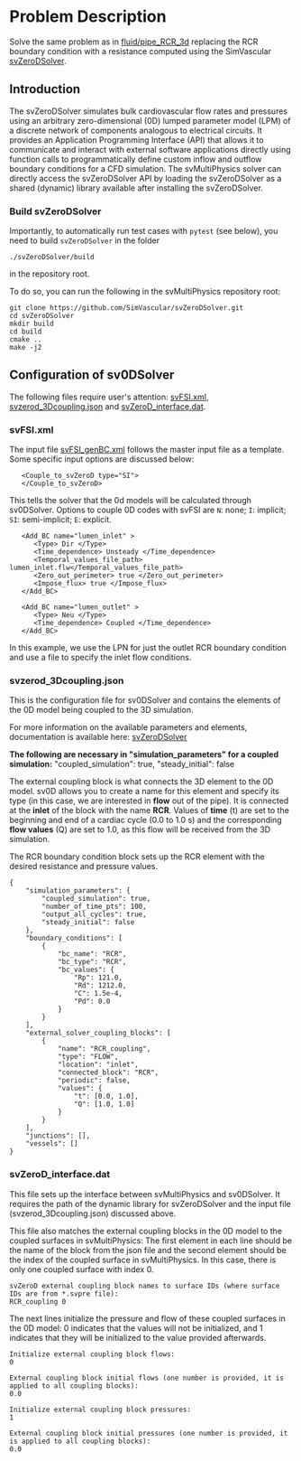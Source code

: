 
# **Problem Description**

Solve the same problem as in [fluid/pipe_RCR_3d](../pipe_RCR_3D) replacing the RCR boundary condition with a resistance computed 
using the SimVascular [svZeroDSolver](https://simvascular.github.io/documentation/rom_simulation.html#0d-solver). 

## Introduction

The svZeroDSolver simulates bulk cardiovascular flow rates and pressures using an arbitrary zero-dimensional (0D) lumped parameter model (LPM) of a discrete network of components analogous to electrical circuits. It provides an Application Programming Interface (API) that allows it to communicate and interact with external software applications directly using function calls to programmatically define custom inflow and outflow boundary conditions for a CFD simulation. The svMultiPhysics solver can directly access the svZeroDSolver API by loading the svZeroDSolver as a shared (dynamic) library available after installing the svZeroDSolver.


### Build svZeroDSolver
Importantly, to automatically run test cases with `pytest` (see below), you need to build `svZeroDSolver` in the folder
```
./svZeroDSolver/build
``` 
in the repository root.

To do so, you can run the following in the svMultiPhysics repository root:
```
git clone https://github.com/SimVascular/svZeroDSolver.git
cd svZeroDSolver
mkdir build
cd build
cmake ..
make -j2
``` 

## Configuration of sv0DSolver

The following files require user's attention: [svFSI.xml](./svFSI.xml), [svzerod_3Dcoupling.json](./svzerod_3Dcoupling.json) and [svZeroD_interface.dat](./svZeroD_interface.dat).

### svFSI.xml

The input file [svFSI_genBC.xml](./svFSI.xml) follows the master input file as a template. Some specific input options are discussed below:

```
   <Couple_to_svZeroD type="SI">
   </Couple_to_svZeroD>
```

This tells the solver that the 0d models will be calculated through sv0DSolver. Options to couple 0D codes with svFSI are `N`: none; `I`: implicit; `SI`: semi-implicit; `E`: explicit.

```
   <Add_BC name="lumen_inlet" > 
      <Type> Dir </Type> 
      <Time_dependence> Unsteady </Time_dependence> 
      <Temporal_values_file_path> lumen_inlet.flw</Temporal_values_file_path> 
      <Zero_out_perimeter> true </Zero_out_perimeter> 
      <Impose_flux> true </Impose_flux> 
   </Add_BC> 

   <Add_BC name="lumen_outlet" > 
      <Type> Neu </Type> 
      <Time_dependence> Coupled </Time_dependence> 
   </Add_BC> 
```

In this example, we use the LPN for just the outlet RCR boundary condition and use a file to specify the inlet flow conditions.

### svzerod_3Dcoupling.json

This is the configuration file for sv0DSolver and contains the elements of the 0D model being coupled to the 3D simulation. 

For more information on the available parameters and elements, documentation is available here: [svZeroDSolver](https://github.com/SimVascular/svZeroDSolver)

**The following are necessary in "simulation_parameters" for a coupled simulation:**
"coupled_simulation": true,
"steady_initial": false

The external coupling block is what connects the 3D element to the 0D model. sv0D allows you to create a name for this element and specify its type (in this case, we are interested in **flow** out of the pipe). It is connected at the **inlet** of the block with the name **RCR**. Values of **time** (t) are set to the beginning and end of a cardiac cycle (0.0 to 1.0 s) and the corresponding **flow values** (Q) are set to 1.0, as this flow will be received from the 3D simulation.

The RCR boundary condition block sets up the RCR element with the desired resistance and pressure values.

```
{
    "simulation_parameters": {
        "coupled_simulation": true,
        "number_of_time_pts": 100,
        "output_all_cycles": true,
        "steady_initial": false
    },
    "boundary_conditions": [
        {
            "bc_name": "RCR",
            "bc_type": "RCR",
            "bc_values": {
                "Rp": 121.0,
                "Rd": 1212.0,
                "C": 1.5e-4,
                "Pd": 0.0
            }
        }
    ],
    "external_solver_coupling_blocks": [
        {
            "name": "RCR_coupling",
            "type": "FLOW",
            "location": "inlet",
            "connected_block": "RCR",
            "periodic": false,
            "values": {
                "t": [0.0, 1.0],
                "Q": [1.0, 1.0]
            }
        }
    ],
    "junctions": [],
    "vessels": []
}
```

### svZeroD_interface.dat

This file sets up the interface between svMultiPhysics and sv0DSolver. It requires the path of the dynamic library for svZeroDSolver and the input file (svzerod_3Dcoupling.json) discussed above.

This file also matches the external coupling blocks in the 0D model to the coupled surfaces in svMultiPhysics:
The first element in each line should be the name of the block from the json file and the second element should be the index of the coupled surface in svMultiPhysics. In this case, there is only one coupled surface with index 0.

```
svZeroD external coupling block names to surface IDs (where surface IDs are from *.svpre file):
RCR_coupling 0
```

The next lines initialize the pressure and flow of these coupled surfaces in the 0D model:
0 indicates that the values will not be initialized, and 1 indicates that they will be initialized to the value provided afterwards.

```
Initialize external coupling block flows:
0

External coupling block initial flows (one number is provided, it is applied to all coupling blocks):
0.0

Initialize external coupling block pressures:
1

External coupling block initial pressures (one number is provided, it is applied to all coupling blocks):
0.0
```
